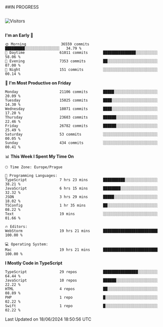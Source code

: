 ##IN PROGRESS
##
![Visitors](https://komarev.com/ghpvc/?username=petrbui&style=for-the-badge&label=Visitors+👀)



##
<!--
[![My GitHub stats](https://github-readme-stats.vercel.app/api?username=petrbui&theme=github_dark)](https://github.com/anuraghazra/github-readme-stats)

[![My wakatime stats](https://github-readme-stats.vercel.app/api/wakatime?username=petrbui&theme=github_dark)](https://github.com/anuraghazra/github-readme-stats)
-->
<!--START_SECTION:waka-->
**I'm an Early 🐤** 

```text
🌞 Morning                36559 commits       █████████░░░░░░░░░░░░░░░░   34.79 % 
🌆 Daytime                61011 commits       ███████████████░░░░░░░░░░   58.06 % 
🌃 Evening                7353 commits        ██░░░░░░░░░░░░░░░░░░░░░░░   07.00 % 
🌙 Night                  151 commits         ░░░░░░░░░░░░░░░░░░░░░░░░░   00.14 % 
```
📅 **I'm Most Productive on Friday** 

```text
Monday                   21106 commits       █████░░░░░░░░░░░░░░░░░░░░   20.09 % 
Tuesday                  15025 commits       ████░░░░░░░░░░░░░░░░░░░░░   14.30 % 
Wednesday                18071 commits       ████░░░░░░░░░░░░░░░░░░░░░   17.20 % 
Thursday                 23603 commits       ██████░░░░░░░░░░░░░░░░░░░   22.46 % 
Friday                   26782 commits       ██████░░░░░░░░░░░░░░░░░░░   25.49 % 
Saturday                 53 commits          ░░░░░░░░░░░░░░░░░░░░░░░░░   00.05 % 
Sunday                   434 commits         ░░░░░░░░░░░░░░░░░░░░░░░░░   00.41 % 
```


📊 **This Week I Spent My Time On** 

```text
🕑︎ Time Zone: Europe/Prague

💬 Programming Languages: 
TypeScript               7 hrs 23 mins       ██████████░░░░░░░░░░░░░░░   38.21 % 
JavaScript               6 hrs 15 mins       ████████░░░░░░░░░░░░░░░░░   32.32 % 
JSON                     3 hrs 29 mins       █████░░░░░░░░░░░░░░░░░░░░   18.02 % 
TSConfig                 1 hr 35 mins        ██░░░░░░░░░░░░░░░░░░░░░░░   08.22 % 
Text                     19 mins             ░░░░░░░░░░░░░░░░░░░░░░░░░   01.66 % 

🔥 Editors: 
WebStorm                 19 hrs 21 mins      █████████████████████████   100.00 % 

💻 Operating System: 
Mac                      19 hrs 21 mins      █████████████████████████   100.00 % 
```

**I Mostly Code in TypeScript** 

```text
TypeScript               29 repos            ████████████████░░░░░░░░░   64.44 % 
JavaScript               10 repos            ██████░░░░░░░░░░░░░░░░░░░   22.22 % 
HTML                     4 repos             ██░░░░░░░░░░░░░░░░░░░░░░░   08.89 % 
PHP                      1 repo              █░░░░░░░░░░░░░░░░░░░░░░░░   02.22 % 
Swift                    1 repo              █░░░░░░░░░░░░░░░░░░░░░░░░   02.22 % 
```




 Last Updated on 18/06/2024 18:50:56 UTC
<!--END_SECTION:waka-->
